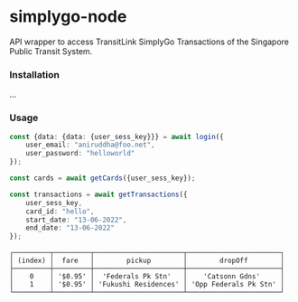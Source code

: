 # simplygo-node

API wrapper to access TransitLink SimplyGo Transactions of the
Singapore Public Transit System.

### Installation

...

### Usage

```typescript
const {data: {data: {user_sess_key}}} = await login({
    user_email: "aniruddha@foo.net",
    user_password: "helloworld"
});

const cards = await getCards({user_sess_key});

const transactions = await getTransactions({
    user_sess_key,
    card_id: "hello",
    start_date: "13-06-2022",
    end_date: "13-06-2022"
});
```

```text
┌─────────┬─────────┬──────────────────────┬───────────────────────┐
│ (index) │  fare   │        pickup        │        dropOff        │
├─────────┼─────────┼──────────────────────┼───────────────────────┤
│    0    │ '$0.95' │  'Federals Pk Stn'   │    'Catsonn Gdns'     │
│    1    │ '$0.95' │ 'Fukushi Residences' │ 'Opp Federals Pk Stn' │
└─────────┴─────────┴──────────────────────┴───────────────────────┘
```